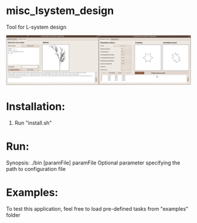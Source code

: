 # misc_lsystem_design
Tool for L-system design

![GUI](https://github.com/xbendl/misc_lsystem_design/blob/main/figx.png)

Installation:
=====
1) Run "install.sh"

Run:
=====
Synopsis: ./bin [paramFile]
  paramFile Optional parameter specifying the path to configuration file

Examples:
===========================
To test this application, feel free to load pre-defined tasks from "examples" folder
